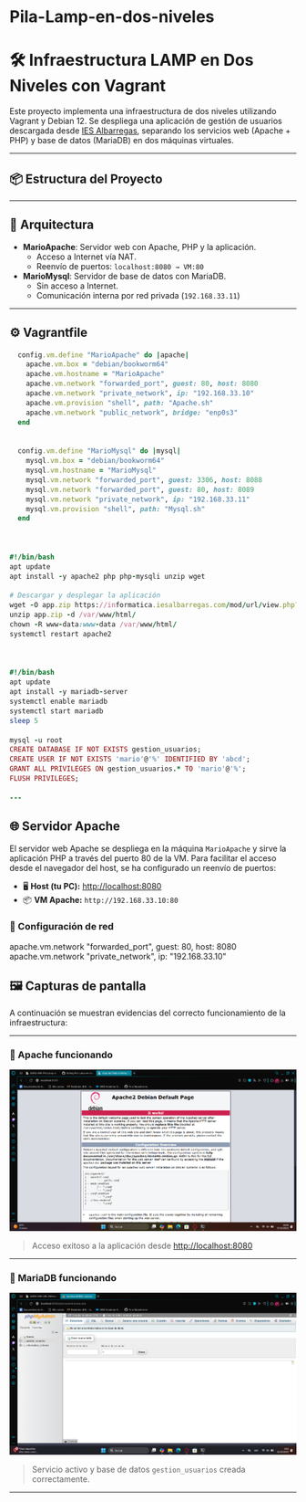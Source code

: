 # Pila-Lamp-en-dos-niveles

# 🛠️ Infraestructura LAMP en Dos Niveles con Vagrant

Este proyecto implementa una infraestructura de dos niveles utilizando Vagrant y Debian 12. Se despliega una aplicación de gestión de usuarios descargada desde [IES Albarregas](https://informatica.iesalbarregas.com/mod/url/view.php?id=4382), separando los servicios web (Apache + PHP) y base de datos (MariaDB) en dos máquinas virtuales.

---

## 📦 Estructura del Proyecto



---

## 🧱 Arquitectura

- **MarioApache**: Servidor web con Apache, PHP y la aplicación.
  - Acceso a Internet vía NAT.
  - Reenvío de puertos: `localhost:8080 → VM:80`
- **MarioMysql**: Servidor de base de datos con MariaDB.
  - Sin acceso a Internet.
  - Comunicación interna por red privada (`192.168.33.11`)

---

## ⚙️ Vagrantfile

```ruby
  config.vm.define "MarioApache" do |apache|
    apache.vm.box = "debian/bookworm64"
    apache.vm.hostname = "MarioApache"
    apache.vm.network "forwarded_port", guest: 80, host: 8080
    apache.vm.network "private_network", ip: "192.168.33.10"
    apache.vm.provision "shell", path: "Apache.sh"
    apache.vm.network "public_network", bridge: "enp0s3"
  end


  config.vm.define "MarioMysql" do |mysql|
    mysql.vm.box = "debian/bookworm64"
    mysql.vm.hostname = "MarioMysql"
    mysql.vm.network "forwarded_port", guest: 3306, host: 8088
    mysql.vm.network "forwarded_port", guest: 80, host: 8089
    mysql.vm.network "private_network", ip: "192.168.33.11"
    mysql.vm.provision "shell", path: "Mysql.sh"
  end



#!/bin/bash
apt update
apt install -y apache2 php php-mysqli unzip wget

# Descargar y desplegar la aplicación
wget -O app.zip https://informatica.iesalbarregas.com/mod/url/view.php?id=4382
unzip app.zip -d /var/www/html/
chown -R www-data:www-data /var/www/html/
systemctl restart apache2



#!/bin/bash
apt update
apt install -y mariadb-server
systemctl enable mariadb
systemctl start mariadb
sleep 5

mysql -u root 
CREATE DATABASE IF NOT EXISTS gestion_usuarios;
CREATE USER IF NOT EXISTS 'mario'@'%' IDENTIFIED BY 'abcd';
GRANT ALL PRIVILEGES ON gestion_usuarios.* TO 'mario'@'%';
FLUSH PRIVILEGES;

---

```



## 🌐 Servidor Apache

El servidor web Apache se despliega en la máquina `MarioApache` y sirve la aplicación PHP a través del puerto 80 de la VM. Para facilitar el acceso desde el navegador del host, se ha configurado un reenvío de puertos:

- 🖥️ **Host (tu PC):** [http://localhost:8080](http://localhost:8080)
- 📦 **VM Apache:** `http://192.168.33.10:80`



### 🔧 Configuración de red
apache.vm.network "forwarded_port", guest: 80, host: 8080
apache.vm.network "private_network", ip: "192.168.33.10"



## 🖼️ Capturas de pantalla

A continuación se muestran evidencias del correcto funcionamiento de la infraestructura:

---

### 🔹 Apache funcionando

![Apache funcionando](screenshot/Apache.png)

> Acceso exitoso a la aplicación desde [http://localhost:8080](http://localhost:8080)

---

### 🔹 MariaDB funcionando

![MariaDB funcionando](screenshot/Mysql.png)

> Servicio activo y base de datos `gestion_usuarios` creada correctamente.

---




